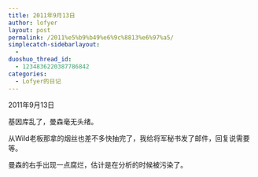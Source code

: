 ```yaml
---
title: 2011年9月13日
author: lofyer
layout: post
permalink: /2011%e5%b9%b49%e6%9c%8813%e6%97%a5/
simplecatch-sidebarlayout:
  - 
duoshuo_thread_id:
  - 1234836220387786842
categories:
  - Lofyer的日记
---
```

2011年9月13日

基因库乱了，曼森毫无头绪。

从Wild老板那拿的烟丝也差不多快抽完了，我给将军秘书发了邮件，回复说需要等。

曼森的右手出现一点腐烂，估计是在分析的时候被污染了。